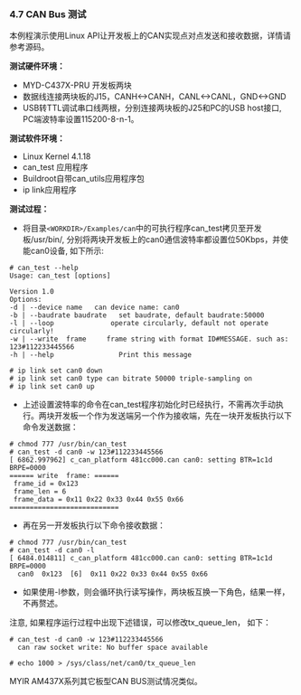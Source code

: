 ### 4.7 CAN Bus 测试

本例程演示使用Linux API让开发板上的CAN实现点对点发送和接收数据，详情请参考源码。

**测试硬件环境：**

* MYD-C437X-PRU 开发板两块  
* 数据线连接两块板的J15，CANH&lt;-&gt;CANH，CANL&lt;-&gt;CANL，GND&lt;-&gt;GND  
* USB转TTL调试串口线两根，分别连接两块板的J25和PC的USB host接口, PC端波特率设置115200-8-n-1。

**测试软件环境：**

* Linux Kernel 4.1.18   
* can\_test 应用程序  
* Buildroot自带can\_utils应用程序包
* ip link应用程序

**测试过程：**

* 将目录`<WORKDIR>/Examples/can`中的可执行程序can\_test拷贝至开发板/usr/bin/, 分别将两块开发板上的can0通信波特率都设置位50Kbps，并使能can0设备, 如下所示:  

```
# can_test --help
Usage: can_test [options]

Version 1.0
Options:
-d | --device name   can device name: can0
-b | --baudrate baudrate   set baudrate, default baudrate:50000
-l | --loop              operate circularly, default not operate circularly!
-w | --write  frame     frame string with format ID#MESSAGE. such as: 123#112233445566
-h | --help                Print this message
```

```
# ip link set can0 down
# ip link set can0 type can bitrate 50000 triple-sampling on
# ip link set can0 up
```

* 上述设置波特率的命令在can\_test程序初始化时已经执行，不需再次手动执行。两块开发板一个作为发送端另一个作为接收端，先在一块开发板执行以下命令发送数据：

```
# chmod 777 /usr/bin/can_test
# can_test -d can0 -w 123#112233445566
[ 6862.997962] c_can_platform 481cc000.can can0: setting BTR=1c1d BRPE=0000
====== write  frame: ======
 frame_id = 0x123
 frame_len = 6
 frame_data = 0x11 0x22 0x33 0x44 0x55 0x66
===========================
```

* 再在另一开发板执行以下命令接收数据：

```
# chmod 777 /usr/bin/can_test
# can_test -d can0 -l
[ 6484.014811] c_can_platform 481cc000.can can0: setting BTR=1c1d BRPE=0000
  can0  0x123  [6]  0x11 0x22 0x33 0x44 0x55 0x66
```

* 如果使用-l参数，则会循环执行读写操作，两块板互换一下角色，结果一样，不再赘述。

注意, 如果程序运行过程中出现下述错误，可以修改tx\_queue\_len， 如下：

```
# can_test -d can0 -w 123#112233445566
  can raw socket write: No buffer space available

# echo 1000 > /sys/class/net/can0/tx_queue_len
```

MYIR AM437X系列其它板型CAN BUS测试情况类似。

